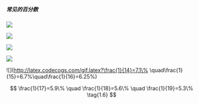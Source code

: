 ##### 常见的百分数

![](http://latex.codecogs.com/gif.latex?\frac{1}{2}=50\%\quad\frac{1}{3}=33\%\quad\frac{1}{4}=25\%)

![](http://latex.codecogs.com/gif.latex?\frac{1}{5}=20\%\quad\frac{1}{6}=16.7\%\quad\frac{1}{7}=14.3\%)


![](http://latex.codecogs.com/gif.latex?\frac{1}{8}=12.5\%\quad\frac{1}{9}=11.1\%\quad\frac{1}{10}=10\%)

![](http://latex.codecogs.com/gif.latex?\frac{1}{11}=9.1\%\quad\frac{1}{12}=8.3\%\quad\frac{1}{13}=7.7\%)

![](http://latex.codecogs.com/gif.latex?\frac{1}{14}=7.1\% \quad\frac{1}{15}=6.7\%\quad\frac{1}{16}=6.25\%)

$$
\frac{1}{17}=5.9\% \quad \frac{1}{18}=5.6\% \quad \frac{1}{19}=5.3\% \tag{1.6}
$$

